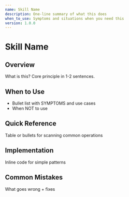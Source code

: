 ```yaml
---
name: Skill Name
description: One-line summary of what this does
when_to_use: Symptoms and situations when you need this
version: 1.0.0
---
```


# Skill Name

## Overview

What is this? Core principle in 1-2 sentences.

## When to Use

- Bullet list with SYMPTOMS and use cases
- When NOT to use

## Quick Reference

Table or bullets for scanning common operations

## Implementation

Inline code for simple patterns

## Common Mistakes

What goes wrong + fixes
